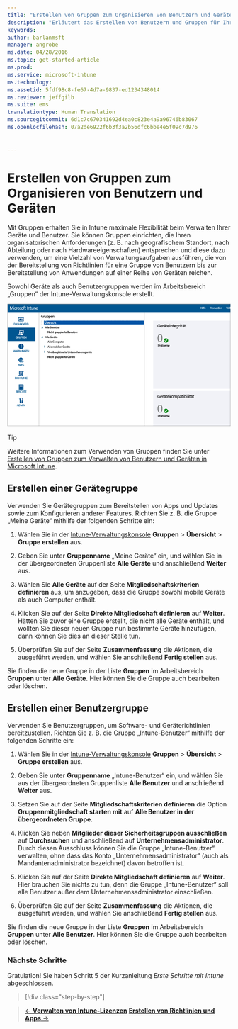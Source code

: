 ```yaml
---
title: "Erstellen von Gruppen zum Organisieren von Benutzern und Geräten | Microsoft Intune"
description: "Erläutert das Erstellen von Benutzern und Gruppen für Ihr Intune-Abonnement."
keywords: 
author: barlanmsft
manager: angrobe
ms.date: 04/28/2016
ms.topic: get-started-article
ms.prod: 
ms.service: microsoft-intune
ms.technology: 
ms.assetid: 5fdf98c8-fe67-4d7a-9837-ed1234348014
ms.reviewer: jeffgilb
ms.suite: ems
translationtype: Human Translation
ms.sourcegitcommit: 6d1c7c670341692d4ea0c823e4a9a96746b83067
ms.openlocfilehash: 07a2de6922f6b3f3a2b56dfc6bbe4e5f09c7d976


---
```



# Erstellen von Gruppen zum Organisieren von Benutzern und Geräten
Mit Gruppen erhalten Sie in Intune maximale Flexibilität beim Verwalten Ihrer Geräte und Benutzer. Sie können Gruppen einrichten, die Ihren organisatorischen Anforderungen (z. B. nach geografischem Standort, nach Abteilung oder nach Hardwareeigenschaften) entsprechen und diese dazu verwenden, um eine Vielzahl von Verwaltungsaufgaben ausführen, die von der Bereitstellung von Richtlinien für eine Gruppe von Benutzern bis zur Bereitstellung von Anwendungen auf einer Reihe von Geräten reichen.

Sowohl Geräte als auch Benutzergruppen werden im Arbeitsbereich „Gruppen“ der Intune-Verwaltungskonsole erstellt.

![Arbeitsbereich „Gruppen“ der Verwaltungskonsole](./media/groups.png)


> [!TIP]
> Weitere Informationen zum Verwenden von Gruppen finden Sie unter [Erstellen von Gruppen zum Verwalten von Benutzern und Geräten in Microsoft Intune](/intune/deploy-use/use-groups-to-manage-users-and-devices-with-microsoft-intune).


## Erstellen einer Gerätegruppe
Verwenden Sie Gerätegruppen zum Bereitstellen von Apps und Updates sowie zum Konfigurieren anderer Features. Richten Sie z. B. die Gruppe „Meine Geräte“ mithilfe der folgenden Schritte ein:

1.  Wählen Sie in der [Intune-Verwaltungskonsole](https://manage.microsoft.com/) **Gruppen** > **Übersicht** > **Gruppe erstellen** aus.

2.  Geben Sie unter **Gruppenname** „Meine Geräte“ ein, und wählen Sie in der übergeordneten Gruppenliste **Alle Geräte** und anschließend **Weiter** aus.

3.  Wählen Sie **Alle Geräte** auf der Seite **Mitgliedschaftskriterien definieren** aus, um anzugeben, dass die Gruppe sowohl mobile Geräte als auch Computer enthält.

4.  Klicken Sie auf der Seite **Direkte Mitgliedschaft definieren** auf **Weiter**. Hätten Sie zuvor eine Gruppe erstellt, die nicht alle Geräte enthält, und wollten Sie dieser neuen Gruppe nun bestimmte Geräte hinzufügen, dann können Sie dies an dieser Stelle tun.

5.  Überprüfen Sie auf der Seite **Zusammenfassung** die Aktionen, die ausgeführt werden, und wählen Sie anschließend **Fertig stellen** aus.

Sie finden die neue Gruppe in der Liste **Gruppen** im Arbeitsbereich **Gruppen** unter **Alle Geräte**. Hier können Sie die Gruppe auch bearbeiten oder löschen.

## Erstellen einer Benutzergruppe
Verwenden Sie Benutzergruppen, um Software- und Geräterichtlinien bereitzustellen. Richten Sie z. B. die Gruppe „Intune-Benutzer“ mithilfe der folgenden Schritte ein:

1.  Wählen Sie in der [Intune-Verwaltungskonsole](https://manage.microsoft.com/) **Gruppen** > **Übersicht** > **Gruppe erstellen** aus.

2.  Geben Sie unter **Gruppenname** „Intune-Benutzer“ ein, und wählen Sie aus der übergeordneten Gruppenliste **Alle Benutzer** und anschließend **Weiter** aus.

3.  Setzen Sie auf der Seite **Mitgliedschaftskriterien definieren** die Option **Gruppenmitgliedschaft starten mit** auf **Alle Benutzer in der übergeordneten Gruppe**.

4.  Klicken Sie neben **Mitglieder dieser Sicherheitsgruppen ausschließen** auf **Durchsuchen** und anschließend auf **Unternehmensadministrator**. Durch diesen Ausschluss können Sie die Gruppe „Intune-Benutzer“ verwalten, ohne dass das Konto „Unternehmensadministrator“ (auch als Mandantenadministrator bezeichnet) davon betroffen ist.

5.  Klicken Sie auf der Seite **Direkte Mitgliedschaft definieren** auf **Weiter**. Hier brauchen Sie nichts zu tun, denn die Gruppe „Intune-Benutzer“ soll alle Benutzer außer dem Unternehmensadministrator einschließen.

6.  Überprüfen Sie auf der Seite **Zusammenfassung** die Aktionen, die ausgeführt werden, und wählen Sie anschließend **Fertig stellen** aus.

Sie finden die neue Gruppe in der Liste **Gruppen** im Arbeitsbereich **Gruppen** unter **Alle Benutzer**. Hier können Sie die Gruppe auch bearbeiten oder löschen.



### Nächste Schritte
Gratulation! Sie haben Schritt 5 der Kurzanleitung *Erste Schritte mit Intune* abgeschlossen.

>[!div class="step-by-step"]

>[&larr; **Verwalten von Intune-Lizenzen**](.\start-with-a-paid-subscription-to-microsoft-intune-step-4.md)       [**Erstellen von Richtlinien und Apps** &rarr;](.\start-with-a-paid-subscription-to-microsoft-intune-step-6.md)  



<!--HONumber=Aug16_HO4-->


